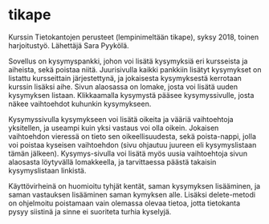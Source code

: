 # tikape

Kurssin Tietokantojen perusteet (lempinimeltään tikape), syksy 2018, toinen harjoitustyö. Lähettäjä Sara Pyykölä.

Sovellus on kysymyspankki, johon voi lisätä kysymyksiä eri kursseista ja aiheista, sekä poistaa niitä.
Juurisivulla kaikki pankkiin lisätyt kysymykset on listattu kursseittain järjestettynä, ja jokaisesta kysymyksestä 
kerrotaan kurssin lisäksi aihe.
Sivun alaosassa on lomake, josta voi lisätä uuden kysymyksen listaan.
Klikkaamalla kysymystä pääsee kysymyssivulle, josta näkee vaihtoehdot kuhunkin kysymykseen. 

Kysymyssivulla kysymykseen voi lisätä oikeita ja vääriä vaihtoehtoja yksitellen, ja useampi kuin yksi vastaus voi olla oikein.
Jokaisen vaihtoehdon vieressä on tieto sen oikeellisuudesta, sekä poista-nappi, jolla voi poistaa kyseisen vaihtoehdon (sivu ohjautuu
juureen eli kysymyslistaan tämän jälkeen).
Kysymys-sivulla voi lisätä myös uusia vaihtoehtoja sivun alaosasta löytyvällä lomakkeella, ja tarvittaessa päästä
takaisin kysymyslistaan linkistä.

Käyttövirheinä on huomioitu tyhjät kentät, saman kysymyksen lisääminen, ja saman vastauksen lisääminen saman kymyksen alle.
Lisäksi delete-metodi on ohjelmoitu poistamaan vain olemassa olevaa tietoa, jotta tietokanta pysyy siistinä ja sinne ei suoriteta turhia
kyselyjä.
